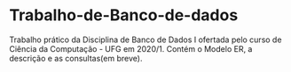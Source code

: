 # Trabalho-de-Banco-de-dados
Trabalho prático da Disciplina de Banco de Dados I ofertada pelo curso de Ciência da Computação - UFG em 2020/1.
Contém o Modelo ER, a descrição e as consultas(em breve).

